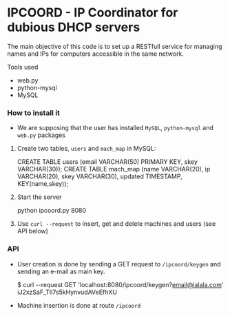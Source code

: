 # IPCOORD - IP Coordinator for dubious DHCP servers


The main objective of this code is to set up a RESTfull service for
managing names and IPs for computers accessible in the same network.

Tools used

- web.py
- python-mysql
- MySQL

### How to install it


* We are supposing that the user has installed `MySQL`, `python-mysql`
  and `web.py` packages

1. Create two tables, `users` and `mach_map` in MySQL:

   CREATE TABLE users (email VARCHAR(50) PRIMARY KEY, skey VARCHAR(30));
   CREATE TABLE mach_map (name VARCHAR(20), ip VARCHAR(20), skey VARCHAR(30), updated TIMESTAMP, KEY(name,skey));

2. Start the server

   python ipcoord.py 8080

3. Use `curl --request` to insert, get and delete machines and users (see API below)

### API

* User creation is done by sending a GET request to `/ipcoord/keygen` and sending an e-mail as main key.

  $ curl --request GET 'localhost:8080/ipcoord/keygen?email@lalala.com'
  iJ2xzSaF_TlI7s5kHynvudAVeEfhXU

* Machine insertion is done at route `/ipcoord`
